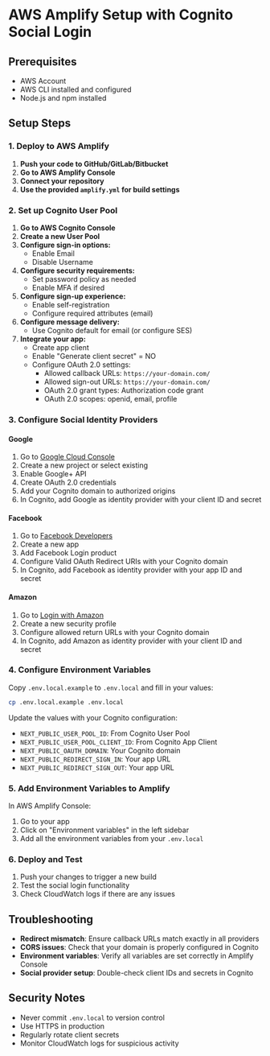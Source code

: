 # AWS Amplify Setup with Cognito Social Login

## Prerequisites
- AWS Account
- AWS CLI installed and configured
- Node.js and npm installed

## Setup Steps

### 1. Deploy to AWS Amplify

1. **Push your code to GitHub/GitLab/Bitbucket**
2. **Go to AWS Amplify Console**
3. **Connect your repository**
4. **Use the provided `amplify.yml` for build settings**

### 2. Set up Cognito User Pool

1. **Go to AWS Cognito Console**
2. **Create a new User Pool**
3. **Configure sign-in options:**
   - Enable Email
   - Disable Username
4. **Configure security requirements:**
   - Set password policy as needed
   - Enable MFA if desired
5. **Configure sign-up experience:**
   - Enable self-registration
   - Configure required attributes (email)
6. **Configure message delivery:**
   - Use Cognito default for email (or configure SES)
7. **Integrate your app:**
   - Create app client
   - Enable "Generate client secret" = NO
   - Configure OAuth 2.0 settings:
     - Allowed callback URLs: `https://your-domain.com/`
     - Allowed sign-out URLs: `https://your-domain.com/`
     - OAuth 2.0 grant types: Authorization code grant
     - OAuth 2.0 scopes: openid, email, profile

### 3. Configure Social Identity Providers

#### Google
1. Go to [Google Cloud Console](https://console.cloud.google.com/)
2. Create a new project or select existing
3. Enable Google+ API
4. Create OAuth 2.0 credentials
5. Add your Cognito domain to authorized origins
6. In Cognito, add Google as identity provider with your client ID and secret

#### Facebook
1. Go to [Facebook Developers](https://developers.facebook.com/)
2. Create a new app
3. Add Facebook Login product
4. Configure Valid OAuth Redirect URIs with your Cognito domain
5. In Cognito, add Facebook as identity provider with your app ID and secret

#### Amazon
1. Go to [Login with Amazon](https://developer.amazon.com/loginwithamazon)
2. Create a new security profile
3. Configure allowed return URLs with your Cognito domain
4. In Cognito, add Amazon as identity provider with your client ID and secret

### 4. Configure Environment Variables

Copy `.env.local.example` to `.env.local` and fill in your values:

```bash
cp .env.local.example .env.local
```

Update the values with your Cognito configuration:
- `NEXT_PUBLIC_USER_POOL_ID`: From Cognito User Pool
- `NEXT_PUBLIC_USER_POOL_CLIENT_ID`: From Cognito App Client
- `NEXT_PUBLIC_OAUTH_DOMAIN`: Your Cognito domain
- `NEXT_PUBLIC_REDIRECT_SIGN_IN`: Your app URL
- `NEXT_PUBLIC_REDIRECT_SIGN_OUT`: Your app URL

### 5. Add Environment Variables to Amplify

In AWS Amplify Console:
1. Go to your app
2. Click on "Environment variables" in the left sidebar
3. Add all the environment variables from your `.env.local`

### 6. Deploy and Test

1. Push your changes to trigger a new build
2. Test the social login functionality
3. Check CloudWatch logs if there are any issues

## Troubleshooting

- **Redirect mismatch**: Ensure callback URLs match exactly in all providers
- **CORS issues**: Check that your domain is properly configured in Cognito
- **Environment variables**: Verify all variables are set correctly in Amplify Console
- **Social provider setup**: Double-check client IDs and secrets in Cognito

## Security Notes

- Never commit `.env.local` to version control
- Use HTTPS in production
- Regularly rotate client secrets
- Monitor CloudWatch logs for suspicious activity